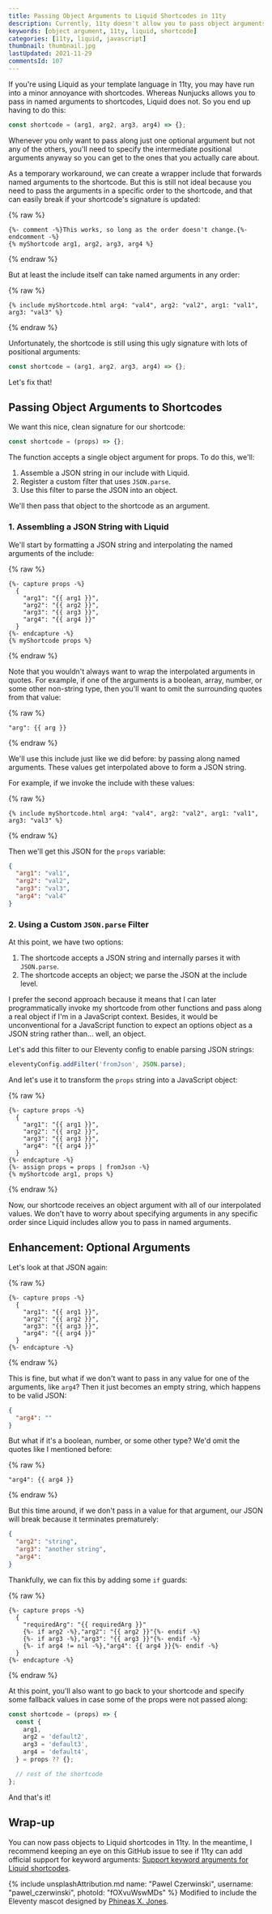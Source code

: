 ```yaml
---
title: Passing Object Arguments to Liquid Shortcodes in 11ty
description: Currently, 11ty doesn't allow you to pass object arguments to shortcodes in Liquid. As a temporary workaround, you can assemble and parse a JSON string to pass along to the shortcode as an argument.
keywords: [object argument, 11ty, liquid, shortcode]
categories: [11ty, liquid, javascript]
thumbnail: thumbnail.jpg
lastUpdated: 2021-11-29
commentsId: 107
---
```


If you're using Liquid as your template language in 11ty, you may have run into a minor annoyance with shortcodes. Whereas Nunjucks allows you to pass in named arguments to shortcodes, Liquid does not. So you end up having to do this:

```js
const shortcode = (arg1, arg2, arg3, arg4) => {};
```

Whenever you only want to pass along just one optional argument but not any of the others, you'll need to specify the intermediate positional arguments anyway so you can get to the ones that you actually care about.

As a temporary workaround, we can create a wrapper include that forwards named arguments to the shortcode. But this is still not ideal because you need to pass the arguments in a specific order to the shortcode, and that can easily break if your shortcode's signature is updated:

{% raw %}
```liquid {data-file="src/_includes/myShortcode.html" data-copyable=true}
{%- comment -%}This works, so long as the order doesn't change.{%- endcomment -%}
{% myShortcode arg1, arg2, arg3, arg4 %}
```
{% endraw %}

But at least the include itself can take named arguments in any order:

{% raw %}
```liquid
{% include myShortcode.html arg4: "val4", arg2: "val2", arg1: "val1", arg3: "val3" %}
```
{% endraw %}

Unfortunately, the shortcode is still using this ugly signature with lots of positional arguments:

```js
const shortcode = (arg1, arg2, arg3, arg4) => {};
```

Let's fix that!

## Passing Object Arguments to Shortcodes

We want this nice, clean signature for our shortcode:

```js
const shortcode = (props) => {};
```

The function accepts a single object argument for props. To do this, we'll:

1. Assemble a JSON string in our include with Liquid.
2. Register a custom filter that uses `JSON.parse`.
3. Use this filter to parse the JSON into an object.

We'll then pass that object to the shortcode as an argument.

### 1. Assembling a JSON String with Liquid

We'll start by formatting a JSON string and interpolating the named arguments of the include:

{% raw %}
```liquid {data-file="src/_includes/myShortcode.html" data-copyable=true}
{%- capture props -%}
  {
    "arg1": "{{ arg1 }}",
    "arg2": "{{ arg2 }}",
    "arg3": "{{ arg3 }}",
    "arg4": "{{ arg4 }}"
  }
{%- endcapture -%}
{% myShortcode props %}
```
{% endraw %}

Note that you wouldn't always want to wrap the interpolated arguments in quotes. For example, if one of the arguments is a boolean, array, number, or some other non-string type, then you'll want to omit the surrounding quotes from that value:

{% raw %}
```liquid
"arg": {{ arg }}
```
{% endraw %}

We'll use this include just like we did before: by passing along named arguments. These values get interpolated above to form a JSON string.

For example, if we invoke the include with these values:

{% raw %}
```liquid
{% include myShortcode.html arg4: "val4", arg2: "val2", arg1: "val1", arg3: "val3" %}
```
{% endraw %}

Then we'll get this JSON for the `props` variable:

```json
{
  "arg1": "val1",
  "arg2": "val2",
  "arg3": "val3",
  "arg4": "val4"
}
```

### 2. Using a Custom `JSON.parse` Filter

At this point, we have two options:

1. The shortcode accepts a JSON string and internally parses it with `JSON.parse`.
2. The shortcode accepts an object; we parse the JSON at the include level.

I prefer the second approach because it means that I can later programmatically invoke my shortcode from other functions and pass along a real object if I'm in a JavaScript context. Besides, it would be unconventional for a JavaScript function to expect an options object as a JSON string rather than... well, an object.

Let's add this filter to our Eleventy config to enable parsing JSON strings:

```js {data-file=".eleventy.js" data-copyable=true}
eleventyConfig.addFilter('fromJson', JSON.parse);
```
And let's use it to transform the `props` string into a JavaScript object:

{% raw %}
```liquid {data-file="src/_includes/myShortcode.html" data-copyable=true}
{%- capture props -%}
  {
    "arg1": "{{ arg1 }}",
    "arg2": "{{ arg2 }}",
    "arg3": "{{ arg3 }}",
    "arg4": "{{ arg4 }}"
  }
{%- endcapture -%}
{%- assign props = props | fromJson -%}
{% myShortcode arg1, props %}
```
{% endraw %}

Now, our shortcode receives an object argument with all of our interpolated values. We don't have to worry about specifying arguments in any specific order since Liquid includes allow you to pass in named arguments.

## Enhancement: Optional Arguments

Let's look at that JSON again:

{% raw %}
```liquid {data-file="src/_includes/myShortcode.html" data-copyable=true}
{%- capture props -%}
  {
    "arg1": "{{ arg1 }}",
    "arg2": "{{ arg2 }}",
    "arg3": "{{ arg3 }}",
    "arg4": "{{ arg4 }}"
  }
{%- endcapture -%}
```
{% endraw %}

This is fine, but what if we don't want to pass in any value for one of the arguments, like `arg4`? Then it just becomes an empty string, which happens to be valid JSON:

```json
{
  "arg4": ""
}
```

But what if it's a boolean, number, or some other type? We'd omit the quotes like I mentioned before:

{% raw %}
```liquid
"arg4": {{ arg4 }}
```
{% endraw %}

But this time around, if we don't pass in a value for that argument, our JSON will break because it terminates prematurely:

```json
{
  "arg2": "string",
  "arg3": "another string",
  "arg4":
}
```

Thankfully, we can fix this by adding some `if` guards:

{% raw %}
```liquid
{%- capture props -%}
  {
    "requiredArg": "{{ requiredArg }}"
    {%- if arg2 -%},"arg2": "{{ arg2 }}"{%- endif -%}
    {%- if arg3 -%},"arg3": "{{ arg3 }}"{%- endif -%}
    {%- if arg4 != nil -%},"arg4": {{ arg4 }}{%- endif -%}
  }
{%- endcapture -%}
```
{% endraw %}

At this point, you'll also want to go back to your shortcode and specify some fallback values in case some of the props were not passed along:

```js
const shortcode = (props) => {
  const {
    arg1,
    arg2 = 'default2',
    arg3 = 'default3',
    arg4 = 'default4',
  } = props ?? {};

  // rest of the shortcode
};
```

And that's it!

## Wrap-up

You can now pass objects to Liquid shortcodes in 11ty. In the meantime, I recommend keeping an eye on this GitHub issue to see if 11ty can add official support for keyword arguments: [Support keyword arguments for Liquid shortcodes](https://github.com/11ty/eleventy/issues/1263).

{% include unsplashAttribution.md name: "Pawel Czerwinski", username: "pawel_czerwinski", photoId: "fOXvuWswMDs" %} Modified to include the Eleventy mascot designed by [Phineas X. Jones](http://octophant.us/).
